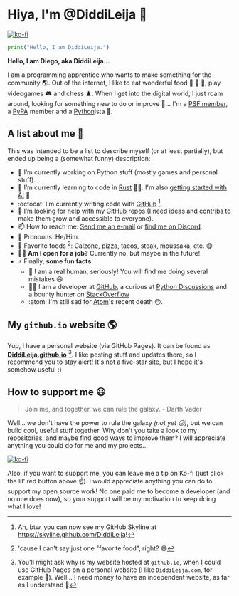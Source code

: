# Hiya, I'm @DiddiLeija :wave:

[![ko-fi](https://ko-fi.com/img/githubbutton_sm.svg)](https://ko-fi.com/G2G3AL6D6)

<!---

***

[![DiddiLeija's GitHub stats](https://github-readme-stats.vercel.app/api?username=DiddiLeija&theme=merko&show_icons=true&include_all_commits=true)](https://github.com/anuraghazra/github-readme-stats) [![DiddiLeija's top languages](https://github-readme-stats.vercel.app/api/top-langs/?username=DiddiLeija&theme=merko&layout=compact&show_icons=true)](https://github.com/anuraghazra/github-readme-stats)

***

--->
<!--- Ah, if this changes in the future, I once became an A++ in the GitHub stats. (Date: 01/10/2022) --->

```python
print("Hello, I am DiddiLeija.")
```

**Hello, I am Diego, aka DiddiLeija...**

I am a programming apprentice who wants to make something for the community :earth_americas:. Out of the internet, I like to eat wonderful food :pizza:
:cut_of_meat: :taco:, play videogames :video_game: and chess :chess_pawn:.
When I get into the digital world, I just roam around, looking for something new to do or improve :thinking:... I'm a 
[PSF member](http://python.org/users/DiddiLeija), a [PyPA](https://pypa.io) member and a [Python](http://python.org)ista :snake:.

<!---
Is this an easter egg? Yes, it is!

These are some "thank you, folks" messages.

The PyPA gave me my first developer opportunity in Pip. Thanks!
https://github.com/pypa/pip/blob/9cf35b25e25a47b41480d5b2dc82b8ebd1eeb6a0/AUTHORS.txt#L193

Thea Flowers and the Winterbloom folks supported me a lot!
https://github.com/theacodes/nox/graphs/contributors

The most important collaboration (for me) is with **[pypa/pip](https://github.com/pypa/pip)**, where I've been doing
[trivial changes and giving help with some issues](https://github.com/pypa/pip/issues?q=author%3ADiddiLeija). Since that, I've been
working on other projects, on trivial issues and proposals. Also, I've been working on my own projects.

--->

## A list about me :memo:

This was intended to be a list to describe myself (or at least partially), but ended up being a (somewhat funny) description:

- :telescope: I’m currently working on Python stuff (mostly games and personal stuff).
- :seedling: I’m currently learning to code in [Rust](https://rust-lang.org) :man_technologist:. I'm also [getting started with AI](http://github.com/DiddiLeija/ai-fundamentals) :robot:
- :octocat: I’m currently writing code with [GitHub](http://github.com) [^1].
- :thinking: I’m looking for help with my GitHub repos \(I need ideas and contribs to make them grow and accessible to everyone\).
- :mailbox: How to reach me: [Send me an e-mail](mailto:dr01191115@gmail.com) or [find me on Discord](https://diddileija.github.io/discord).
- :man: Pronouns: He/Him.
- :fork_and_knife: Favorite foods [^2]: Calzone, pizza, tacos, steak, moussaka, etc. :yum:
- :man_technologist: **Am I open for a job?** Currently no, but maybe in the future!
- :zap: Finally, **some fun facts:**
  - :man: I am a real human, seriously! You will find me doing several mistakes :smile:
  - :man_technologist: I am a developer at [GitHub](https://github.com), a curious at [Python Discussions](https://discuss.python.org) and a bounty hunter on [StackOverflow](http://stackoverflow.com)
  - :atom: I'm still sad for [Atom](https://atom.io)'s recent death :pensive:.

<!-- Removed the following lines -- I'm looking for a better approach to say this! -->
<!--
- :heart: A few things I love:
  - [Nintendo](http://nintendo.com) stuff :video_game: \(specificly, the [Super Mario](http://mario.nintendo.com) saga :mushroom: :turtle: :star:\)
  - The [Star Wars](https://starwars.com) saga :movie_camera:
  - [The Strokes](https://en.wikipedia.org/wiki/The_Strokes) :guitar:
  - And of course, [Python](http://python.org) :snake:!
-->

## My `github.io` website :earth_americas:

Yup, I have a personal website (via GitHub Pages). It can be found as **[DiddiLeija.github.io](http://diddileija.github.io)** [^3]. I like posting stuff and updates there,
so I recommend you to stay alert! It's not a five-star site, but I hope it's somehow useful :)

## How to support me :smiley:

> Join me, and together, we can rule the galaxy.
> \- Darth Vader

Well... we don't have the power to rule the galaxy _(not yet :stuck_out_tongue_winking_eye:)_, but we can build cool, useful stuff together. Why don't you take a look to my
repositories, and maybe find good ways to improve them? I will appreciate anything you could do for me and my projects...

[![ko-fi](https://ko-fi.com/img/githubbutton_sm.svg)](https://ko-fi.com/G2G3AL6D6)

Also, if you want to support me, you can leave me a tip on Ko-fi (just click the lil' red button above :point_up:). I would appreciate anything you can do to
support my open source work! No one paid me to become a developer (and no one does now), so your support will be my motivation to keep doing what I love!

<!---
DiddiLeija/DiddiLeija is a ✨ special ✨ repository because its `README.md` (this file) appears on your GitHub profile.
You can click the Preview link to take a look at your changes.
--->

[^1]: Ah, btw, you can now see my GitHub Skyline at https://skyline.github.com/DiddiLeija!
[^2]: 'cause I can't say just one "favorite food", right? :sweat_smile:
[^3]: You'll might ask why is my website hosted at `github.io`, when I could use GitHub Pages on a personal website (I like `DiddiLeija.com`, for example :star_struck:). Well... I need money to have an independent website, as far as I understand :money_with_wings:
